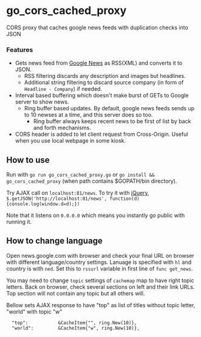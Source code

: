 # go_cors_cached_proxy
CORS proxy that caches google news feeds with duplication checks into JSON

### Features
  - Gets news feed from [Google News](news.google.com) as RSS(XML) and converts it to JSON.
    - RSS filtering discards any description and images but headlines.
    - Additional string filtering to discard source company (in form of `Headline - Company`) if needed.
  - Interval based buffering which doesn't make burst of GETs to Google server to show news.
    - Ring buffer based updates. By default, google news feeds sends up to 10 newses at a time, and this server does so too.
      - Ring buffer always keeps recent news to be first of list by back and forth mechanisms.
  - CORS header is added to let client request from Cross-Origin. Useful when you use local webpage in some kiosk.

## How to use
  Run with `go run go_cors_cached_proxy.go` or `go install && go_cors_cached_proxy` (when path contains $GOPATH/bin directory).

  Try AJAX call on `localhost:81/news`. To try it with [jQuery](jquery.com), `$.getJSON('http://localhost:81/news', function(d){console.log(window.d=d);})`
  
  Note that it listens on `0.0.0.0` which means you instantly go public with running it.

## How to change language
  Open news.google.com with browser and check your final URL on browser with different language/country settings.
  Lanuage is specified with `hl` and country is with `ned`.
  Set this to `rssurl` variable in first line of `func get_news`.

  You may need to change `topic` settings of `cachemap` map to have right topic letters.
  Back on browser, check several sections on left and their link URLs.
  Top section will not contain any topic but all others will.

  Bellow sets AJAX response to have "top" as list of titles without topic letter, "world" with topic "w"
  ```
    "top":           &CacheItem{"", ring.New(10)},
    "world":         &CacheItem{"w", ring.New(10)},
  ```

